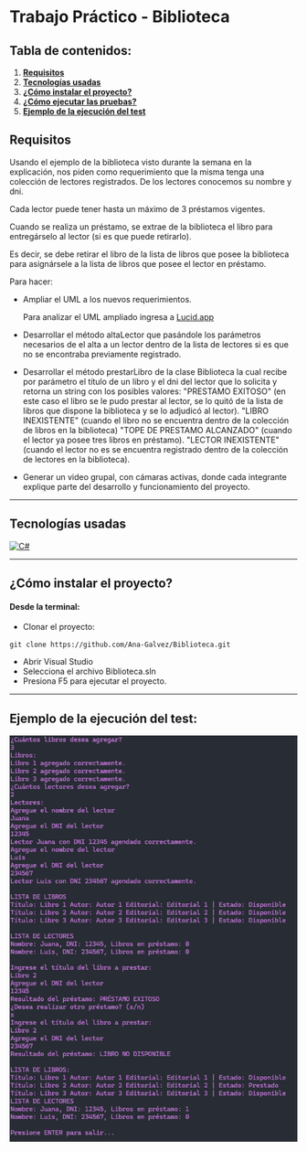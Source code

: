 # Trabajo Práctico - Biblioteca

## Tabla de contenidos:

1. **[Requisitos](#Requisitos)**
1. **[Tecnologías usadas](#tecnologías-usadas)**
1. **[¿Cómo instalar el proyecto?](#cómo-instalar-el-proyecto)**
1. **[¿Cómo ejecutar las pruebas?](#cómo-ejecutar-las-pruebas)**
1. **[Ejemplo de la ejecución del test](#Ejemplo-de-la-ejecución-del-test)**

## **Requisitos** <br/>
Usando el ejemplo de la biblioteca  visto durante la semana en la explicación, nos piden como requerimiento que la misma tenga una colección de lectores registrados. De los lectores conocemos su nombre y dni.

Cada lector puede tener hasta un máximo de 3 préstamos vigentes.

Cuando se realiza un préstamo, se extrae de la biblioteca el libro para entregárselo al lector (si es que puede retirarlo).

Es decir, se debe retirar el libro de la lista de libros que posee la biblioteca para asignársele a la lista de libros que posee el lector en préstamo.

Para hacer:
- Ampliar el UML a los nuevos requerimientos.

  Para analizar el UML ampliado ingresa a <a href="https://lucid.app/lucidchart/68529457-3976-476f-9b9f-024578fb2d10/edit?viewport_loc=-671%2C508%2C2556%2C1209%2C0_0&invitationId=inv_44012138-c97f-4d2f-bb6b-f86bd7208a4c" target="_blank">Lucid.app</a>
  
- Desarrollar el método altaLector que pasándole los parámetros necesarios de el alta a un lector dentro de la lista de lectores si es que no se encontraba previamente registrado.

- Desarrollar el método prestarLibro de la clase Biblioteca la cual recibe por parámetro el título de un libro y el dni del lector que lo solicita y retorna un string con los posibles valores:
"PRESTAMO EXITOSO" (en este caso el libro se le pudo prestar al lector, se lo quitó de la lista de libros que dispone la biblioteca y se lo adjudicó al lector).
"LIBRO INEXISTENTE" (cuando el libro no se encuentra dentro de la colección de libros en la biblioteca)
"TOPE DE PRESTAMO ALCANZADO" (cuando el lector ya posee tres libros en préstamo).
"LECTOR INEXISTENTE" (cuando el lector no es se encuentra registrado dentro de la colección de lectores en la biblioteca).

- Generar un video grupal, con cámaras activas, donde cada integrante explique parte del desarrollo y funcionamiento del proyecto.

***

## Tecnologías usadas

<p align="left">
<!–– C#––>
<a href="https://learn.microsoft.com/es-es/dotnet/csharp/" target="_blank" data-bs-toggle="tooltip" title="C#"> <img src="https://img.shields.io/badge/C%23-239120?style=for-the-badge&logo=csharp&logoColor=white" alt="C#"/> </a>
 </p>

 ***

## ¿Cómo instalar el proyecto?

#### Desde la terminal:

- Clonar el proyecto:
````
git clone https://github.com/Ana-Galvez/Biblioteca.git
````

- Abrir Visual Studio
- Selecciona el archivo Biblioteca.sln
- Presiona F5 para ejecutar el proyecto.
***

## Ejemplo de la ejecución del test:

![Test](./assets/test.png)
